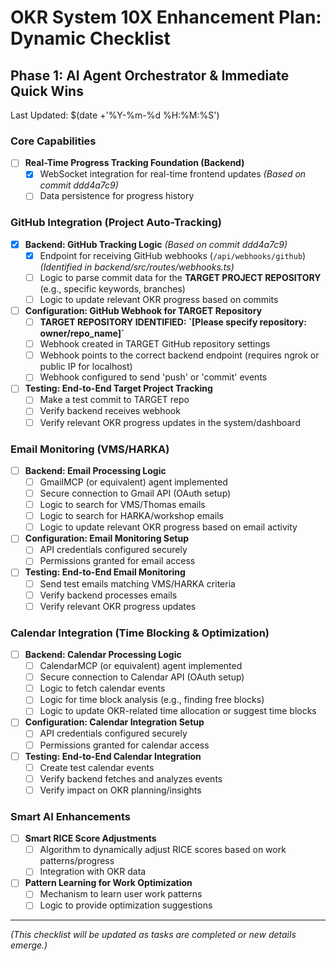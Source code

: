 # OKR System 10X Enhancement Plan: Dynamic Checklist

## Phase 1: AI Agent Orchestrator & Immediate Quick Wins

Last Updated: $(date +'%Y-%m-%d %H:%M:%S')

### Core Capabilities
- [ ] **Real-Time Progress Tracking Foundation (Backend)**
    - [X] WebSocket integration for real-time frontend updates *(Based on commit ddd4a7c9)*
    - [ ] Data persistence for progress history

### GitHub Integration (Project Auto-Tracking)
- [X] **Backend: GitHub Tracking Logic** *(Based on commit ddd4a7c9)*
    - [X] Endpoint for receiving GitHub webhooks (`/api/webhooks/github`) *(Identified in backend/src/routes/webhooks.ts)*
    - [ ] Logic to parse commit data for the **TARGET PROJECT REPOSITORY** (e.g., specific keywords, branches)
    - [ ] Logic to update relevant OKR progress based on commits
- [ ] **Configuration: GitHub Webhook for TARGET Repository**
    - [ ] **TARGET REPOSITORY IDENTIFIED: \`[Please specify repository: owner/repo_name]\`**
    - [ ] Webhook created in TARGET GitHub repository settings
    - [ ] Webhook points to the correct backend endpoint (requires ngrok or public IP for localhost)
    - [ ] Webhook configured to send 'push' or 'commit' events
- [ ] **Testing: End-to-End Target Project Tracking**
    - [ ] Make a test commit to TARGET repo
    - [ ] Verify backend receives webhook
    - [ ] Verify relevant OKR progress updates in the system/dashboard

### Email Monitoring (VMS/HARKA)
- [ ] **Backend: Email Processing Logic**
    - [ ] GmailMCP (or equivalent) agent implemented
    - [ ] Secure connection to Gmail API (OAuth setup)
    - [ ] Logic to search for VMS/Thomas emails
    - [ ] Logic to search for HARKA/workshop emails
    - [ ] Logic to update relevant OKR progress based on email activity
- [ ] **Configuration: Email Monitoring Setup**
    - [ ] API credentials configured securely
    - [ ] Permissions granted for email access
- [ ] **Testing: End-to-End Email Monitoring**
    - [ ] Send test emails matching VMS/HARKA criteria
    - [ ] Verify backend processes emails
    - [ ] Verify relevant OKR progress updates

### Calendar Integration (Time Blocking & Optimization)
- [ ] **Backend: Calendar Processing Logic**
    - [ ] CalendarMCP (or equivalent) agent implemented
    - [ ] Secure connection to Calendar API (OAuth setup)
    - [ ] Logic to fetch calendar events
    - [ ] Logic for time block analysis (e.g., finding free blocks)
    - [ ] Logic to update OKR-related time allocation or suggest time blocks
- [ ] **Configuration: Calendar Integration Setup**
    - [ ] API credentials configured securely
    - [ ] Permissions granted for calendar access
- [ ] **Testing: End-to-End Calendar Integration**
    - [ ] Create test calendar events
    - [ ] Verify backend fetches and analyzes events
    - [ ] Verify impact on OKR planning/insights

### Smart AI Enhancements
- [ ] **Smart RICE Score Adjustments**
    - [ ] Algorithm to dynamically adjust RICE scores based on work patterns/progress
    - [ ] Integration with OKR data
- [ ] **Pattern Learning for Work Optimization**
    - [ ] Mechanism to learn user work patterns
    - [ ] Logic to provide optimization suggestions

---
*(This checklist will be updated as tasks are completed or new details emerge.)* 